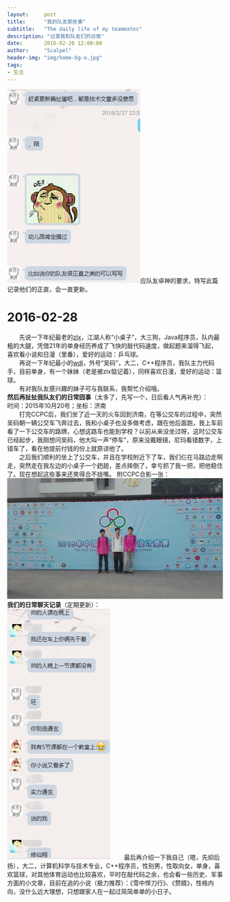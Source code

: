 ```yaml
---
layout:     post
title:      "我的队友那些事"
subtitle:   "The daily life of my teammates"
description: "记录我和队友们的日常"
date:       2016-02-28 12:00:00
author:     "Scalpel"
header-img: "img/home-bg-o.jpg"
tags:
- 生活
---
```

![](/img/post/20160228_0.png)应队友卓神的要求，特写此篇记录他们的正直，会一直更新。

2016-02-28
===  
　　先说一下年纪最老的[zlx](http://mycodebattle.com/)，江湖人称“小桌子”，大三狗，Java程序员，队内最粗的大腿，凭借21年的单身经历养成了飞快的敲代码速度，做起题来溜得飞起，喜欢看小说和日漫（里番），爱好的运动：乒乓球。  
　　再说一下年纪最小的[wdl](http://winterfell30.com/)，外号“吴码”，大二，C++程序员，我队主力代码手，目前单身，有一个妹妹（老是被zlx惦记着），同样喜欢日漫，爱好的运动：篮球。  
　　有对我队友感兴趣的妹子可与我联系，我帮忙介绍哦。  
**然后再扯扯我队友们的日常囧事**（太多了，先写一个，日后看人气再补充）：  
时间：2015年10月20号；坐标：济南  
　　打完CCPC后，我们坐了近一天的火车回到济南，在等公交车的过程中，突然吴码朝一辆公交车飞奔过去，我和小桌子也没多做考虑，跟在他后面跑，我上车前看了一下公交车的路牌，心想这路车也能到学校？以前从来没坐过呀，这时公交车已经起步，我刚想问吴码，他大叫一声“停车”，原来没戴眼镜，尼玛看错数字，上错车了，看在他提前付钱的份上就原谅他了。  
　　之后我们顺利的坐上了公交车，并且在学校附近下了车，我们仨在马路边走啊走，突然走在我左边的小桌子一个趔趄，差点摔倒了，幸亏抓了我一把，把他稳住了。现在想起这些事来还笑得合不拢嘴。 
附CCPC合影一张：  
![](/img/post/20160228_2.jpg)
**我们的日常聊天记录**（定期更新）：  
![](/img/post/20160228_1.png)
　　最后再介绍一下我自己（嗯，先抑后扬），大二，计算机科学与技术专业，C++程序员，性别男，性取向女，单身，喜欢篮球，对其他体育运动也比较喜欢，平时在敲代码之余，也会看一些历史、军事方面的小文章，目前在追的小说（极力推荐）：《雪中悍刀行》、《赘婿》，性格内向，没什么远大理想，只想跟家人在一起过简简单单的小日子。
